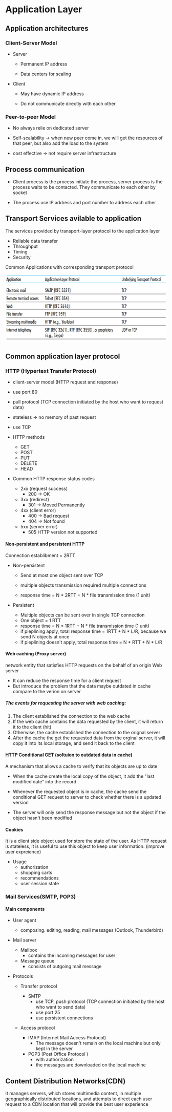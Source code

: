 # Application Layer

## Application architectures
### Client-Server Model
* Server
  
  * Permanent IP address
  
  * Data centers for scaling

* Client
  
  * May have dynamic IP address
  
  * Do not communicate directly with each other
### Peer-to-peer Model
* No always relie on dedicated server

* Self-scalability -> when new peer come in, we will get the resources of that peer, but also add the load to the system

* cost effective -> not require server infrastructure 
## Process communication
* Client process is the process initiate the process, server process is the process waits to be contacted. They communicate to each other by socket

* The process use IP address and port number to address each other

## Transport Services avilable to application
The services provided by transport-layer protocol to the application layer

* Reliable data transfer
* Throughput
* Timing
* Security

Common Applications with corresponding transport protocol
<p align="center"> 
<img src="img/common-applications.png" />
</p>

## Common application layer protocol
### HTTP (Hypertext Transfer Protocol)
* client-server model (HTTP request and response)

* use port 80

* pull protocol (TCP connection initiated by the host who want to request data)

* stateless -> no memory of past request

* use TCP

* HTTP methods
  * GET
  * POST
  * PUT
  * DELETE
  * HEAD
* Common HTTP response status codes
  * 2xx (request success)
    * 200 -> OK
  * 3xx (redirect)
    * 301 -> Moved Permanently
  * 4xx (client error)
    * 400 -> Bad request
    * 404 -> Not found
  * 5xx (server error)
    * 505 HTTP version not supported
  
#### Non-persistent and persistent HTTP
Connection establibment = 2RTT
* Non-persistent
  * Send at most one object sent over TCP

  * multiple objects transmission required multiple connections
  
  * response time = N * 2RTT + N * file transmission time (1 unit)

* Persistent
  
  * Multiple objects can be sent over in single TCP connection
  * One object = 1 RTT
  * response time = N * 1RTT + N * file transmission time (1 unit)
  * if pieplining apply, total response time = 1RTT + N * L/R, because we send N objects at once
  * if pieplining doesn't apply, total response time = N * RTT + N * L/R


#### Web caching (Proxy server)
network entity that satisfies HTTP requests on the behalf of an origin Web server

* It can reduce the response time for a client request
* But introduce the problem that the data maybe outdated in cache compare to the verion on server
##### The events for requesting the server with web caching:
1. The client established the connection to the web cache
2. If the web cache contains the data requested by the client, it will return it to the client (hit)
3. Otherwise, the cache established the connection to the orignal server
4. After the cache the get the requested data from the orginal server, it will copy it into its local storage, and send it back to the client
 
#### HTTP Conditional GET (soltuion to outdated data in cache)
A mechanism that allows a cache to verify that its objects are up to date
* When the cache create the local copy of the object, it add the "last modified date" into the record
  
* Whenever the requested object is in cache, the cache send the conditional GET request to server to check whether there is a updated version

* The server will only send the response message but not the object if the object hasn't been modified

#### Cookies
It is a client side object used for store the state of the user. As HTTP request is stateless, it is useful to use this object to keep user information. (improve user expreience)
* Usage
  * authorization
  * shopping carts
  * recommendations
  * user session state
### Mail Services(SMTP, POP3)
#### Main components
* User agent

  * composing. editing, reading, mail messages (Outlook, Thunderbird)

* Mail server
  * Mailbox
    * contains the incoming messages for user
  * Message queue
    * consists of outgoing mail message
* Protocols
  
  * Transfer protocol
    
    * SMTP
      * use TCP, push protocol (TCP connection initiated by the host who want to send data)
      * use port 25
      * use persistent connections
  * Access protocol
    
    * IMAP (Internet Mail Access Protocol)
      * The message doesn't remain on the local machine but only kept in the server
    * POP3 (Post Office Protocol )
      * with authorization
      * the messages are downloaded on the local machine
#### 
## Content Distribution Networks(CDN)
It manages servers, which stores multimedia content, in multiple geographically distributed locations, and attempts to direct each user request to a CDN location that will provide the best user experience